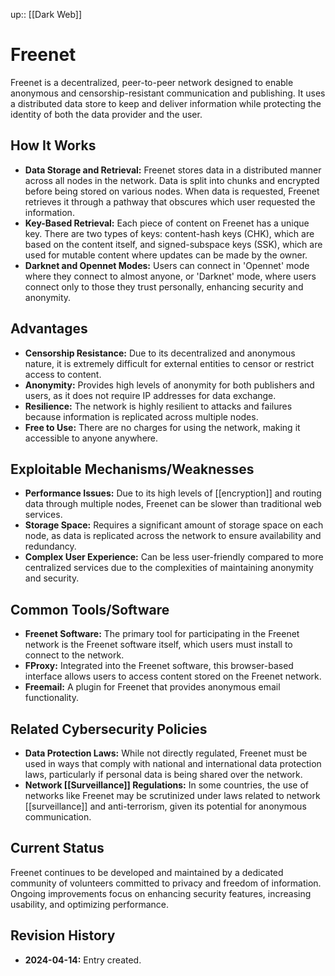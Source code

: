 up:: [[Dark Web]]
# Freenet

Freenet is a decentralized, peer-to-peer network designed to enable anonymous and censorship-resistant communication and publishing. It uses a distributed data store to keep and deliver information while protecting the identity of both the data provider and the user.

## How It Works

- **Data Storage and Retrieval:** Freenet stores data in a distributed manner across all nodes in the network. Data is split into chunks and encrypted before being stored on various nodes. When data is requested, Freenet retrieves it through a pathway that obscures which user requested the information.
- **Key-Based Retrieval:** Each piece of content on Freenet has a unique key. There are two types of keys: content-hash keys (CHK), which are based on the content itself, and signed-subspace keys (SSK), which are used for mutable content where updates can be made by the owner.
- **Darknet and Opennet Modes:** Users can connect in 'Opennet' mode where they connect to almost anyone, or 'Darknet' mode, where users connect only to those they trust personally, enhancing security and anonymity.

## Advantages

- **Censorship Resistance:** Due to its decentralized and anonymous nature, it is extremely difficult for external entities to censor or restrict access to content.
- **Anonymity:** Provides high levels of anonymity for both publishers and users, as it does not require IP addresses for data exchange.
- **Resilience:** The network is highly resilient to attacks and failures because information is replicated across multiple nodes.
- **Free to Use:** There are no charges for using the network, making it accessible to anyone anywhere.

## Exploitable Mechanisms/Weaknesses

- **Performance Issues:** Due to its high levels of [[encryption]] and routing data through multiple nodes, Freenet can be slower than traditional web services.
- **Storage Space:** Requires a significant amount of storage space on each node, as data is replicated across the network to ensure availability and redundancy.
- **Complex User Experience:** Can be less user-friendly compared to more centralized services due to the complexities of maintaining anonymity and security.

## Common Tools/Software

- **Freenet Software:** The primary tool for participating in the Freenet network is the Freenet software itself, which users must install to connect to the network.
- **FProxy:** Integrated into the Freenet software, this browser-based interface allows users to access content stored on the Freenet network.
- **Freemail:** A plugin for Freenet that provides anonymous email functionality.

## Related Cybersecurity Policies

- **Data Protection Laws:** While not directly regulated, Freenet must be used in ways that comply with national and international data protection laws, particularly if personal data is being shared over the network.
- **Network [[Surveillance]] Regulations:** In some countries, the use of networks like Freenet may be scrutinized under laws related to network [[surveillance]] and anti-terrorism, given its potential for anonymous communication.

## Current Status

Freenet continues to be developed and maintained by a dedicated community of volunteers committed to privacy and freedom of information. Ongoing improvements focus on enhancing security features, increasing usability, and optimizing performance.

## Revision History

- **2024-04-14:** Entry created.